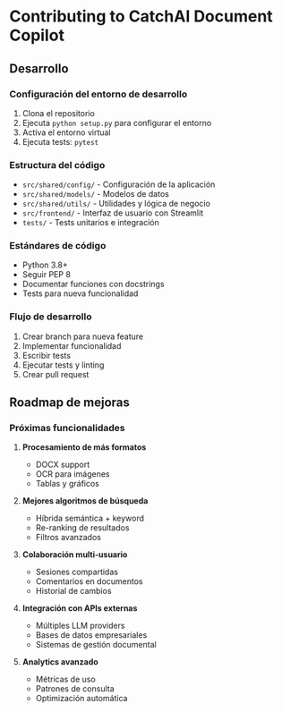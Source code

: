 # Contributing to CatchAI Document Copilot

## Desarrollo

### Configuración del entorno de desarrollo

1. Clona el repositorio
2. Ejecuta `python setup.py` para configurar el entorno
3. Activa el entorno virtual
4. Ejecuta tests: `pytest`

### Estructura del código

- `src/shared/config/` - Configuración de la aplicación
- `src/shared/models/` - Modelos de datos
- `src/shared/utils/` - Utilidades y lógica de negocio
- `src/frontend/` - Interfaz de usuario con Streamlit
- `tests/` - Tests unitarios e integración

### Estándares de código

- Python 3.8+
- Seguir PEP 8
- Documentar funciones con docstrings
- Tests para nueva funcionalidad

### Flujo de desarrollo

1. Crear branch para nueva feature
2. Implementar funcionalidad
3. Escribir tests
4. Ejecutar tests y linting
5. Crear pull request

## Roadmap de mejoras

### Próximas funcionalidades

1. **Procesamiento de más formatos**
   - DOCX support
   - OCR para imágenes
   - Tablas y gráficos

2. **Mejores algoritmos de búsqueda**
   - Híbrida semántica + keyword
   - Re-ranking de resultados
   - Filtros avanzados

3. **Colaboración multi-usuario**
   - Sesiones compartidas
   - Comentarios en documentos
   - Historial de cambios

4. **Integración con APIs externas**
   - Múltiples LLM providers
   - Bases de datos empresariales
   - Sistemas de gestión documental

5. **Analytics avanzado**
   - Métricas de uso
   - Patrones de consulta
   - Optimización automática
